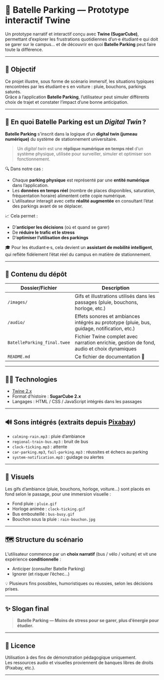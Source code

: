 # 🚗 Batelle Parking — Prototype interactif Twine

Un prototype narratif et interactif conçu avec **Twine (SugarCube)**, permettant d’explorer les frustrations quotidiennes d’un·e étudiant·e qui doit se garer sur le campus... et de découvrir en quoi **Batelle Parking** peut faire toute la différence.

---

## 🎯 Objectif

Ce projet illustre, sous forme de scénario immersif, les situations typiques rencontrées par les étudiant·e·s en voiture : pluie, bouchons, parkings saturés.  
Grâce à l’application **Batelle Parking**, l’utilisateur peut simuler différents choix de trajet et constater l’impact d’une bonne anticipation.

---
## 🧠 En quoi Batelle Parking est un *Digital Twin* ?

**Batelle Parking** s'inscrit dans la logique d’un **digital twin (jumeau numérique)** du système de stationnement universitaire.

> Un *digital twin* est une **réplique numérique en temps réel** d’un système physique, utilisée pour surveiller, simuler et optimiser son fonctionnement.

🔍 Dans notre cas :
- Chaque **parking physique** est représenté par une **entité numérique** dans l’application.
- Les **données en temps réel** (nombre de places disponibles, saturation, fréquentation horaire) alimentent cette copie numérique.
- L’utilisateur interagit avec cette **réalité augmentée** en consultant l’état des parkings avant de se déplacer.

📈 Cela permet :
- D’**anticiper les décisions** (où et quand se garer)
- De **réduire le trafic et le stress**
- D’**optimiser l’utilisation des parkings**

🎓 Pour les étudiant·e·s, cela devient un **assistant de mobilité intelligent**, qui reflète fidèlement l’état réel du campus en matière de stationnement.

---

## 🧰 Contenu du dépôt

| Dossier/Fichier                      | Description |
|-------------------------------------|-------------|
| `/images/`                          | Gifs et illustrations utilisés dans les passages (pluie, bouchons, horloge, etc.) |
| `/audio/`                           | Effets sonores et ambiances intégrés au prototype (pluie, bus, guidage, notification, etc.) |
| `BatelleParking_final.twee`         | Fichier Twine complet avec narration enrichie, gestion de fond, audio et choix dynamiques |
| `README.md`                         | Ce fichier de documentation 📘 |

---

## 🧑‍💻 Technologies

- [Twine 2.x](https://twinery.org/)
- Format d’histoire : **SugarCube 2.x**
- Langages : HTML / CSS / JavaScript intégrés dans les passages

---

## 🔊 Sons intégrés (extraits depuis [Pixabay](https://pixabay.com/fr/sound-effects/))

- `calming-rain.mp3` : pluie d’ambiance
- `regional-train-bus.mp3` : bruit de bus
- `clock-ticking.mp3` : attente
- `car-parking.mp3`, `fail-parking.mp3` : réussites et échecs au parking
- `system-notification.mp3` : guidage ou alertes

---

## 🎨 Visuels

Les gifs d’ambiance (pluie, bouchons, horloge, voiture…) sont placés en fond selon le passage, pour une immersion visuelle :

- Fond pluie : `pluie.gif`
- Horloge animée : `clock-ticking.gif`
- Bus embouteillé : `bus-busy.gif`
- Bouchon sous la pluie : `rain-bouchon.jpg`

---

## 🗺️ Structure du scénario

L’utilisateur commence par un **choix narratif** (bus / vélo / voiture) et vit une expérience **conditionnelle** :
- Anticiper (consulter Batelle Parking)
- Ignorer (et risquer l’échec…)

💡 Plusieurs fins possibles, humoristiques ou réussies, selon les décisions prises.

---

## ✨ Slogan final

> **Batelle Parking — Moins de stress pour se garer, plus d’énergie pour étudier.**

---

## 📜 Licence

Utilisation à des fins de démonstration pédagogique uniquement.  
Les ressources audio et visuelles proviennent de banques libres de droits (Pixabay, etc.).

---

